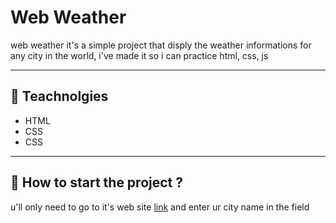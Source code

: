 # Web Weather

web weather it's a simple project that disply the weather informations for any city in the world, i've made it so i can practice html, css, js 

---

## 🔧 Teachnolgies

- HTML
- CSS
- CSS


---

## 🚀 How to start the project ?
u'll only need to go to it's web site [link](https://ahfx2.github.io/WeatherApp/) and enter ur city name in the field
